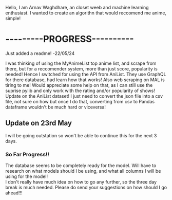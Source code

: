 Hello, 
I am Arnav Waghdhare, an closet weeb and machine learning enthusiast. I wanted to create an algorithn that would reccomend me anime, simple!

<h1><b>---------PROGRESS----------</b></h1>

Just added a readme!        -22/05/24

I was thinking of using the MyAnimeList top anime list, and scrape from there, but for a reccomender system, more than just score, popularity is needed! Hence I switched for using the API from AniList. They use GraphQL for there database, had learn how that works! 
Also web scraping on MAL is tiring to me! Would appreciate some help on that, as I can still use the suprise pylib and only work with the rating and/or popularity of shows! </br>
Update on the AniList dataset! I just need to convert the json file into a csv file, not sure on how but once I do that, converting from csv to Pandas dataframe wouldn't be much hard or viceversa!

<h2>Update on 23rd May</h2>
I will be going outstation so won't be able to continue this for the next 3 days. 

<h3> So Far Progress!! </h3>

The database seems to be completely ready for the model. Will have to research on what models should I be using, and what all columns I will be using for the model! </br>
I don't really have much idea on how to go any further, so the three day break is much needed. Please do send your suggestions on how should I go ahead!!!